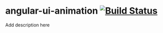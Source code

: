 angular-ui-animation [![Build Status](https://travis-ci.org/pniraula/angular-ui-animation.svg?branch=master)](https://travis-ci.org/pniraula/angular-ui-animation)
=========

Add description here
